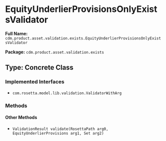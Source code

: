 # EquityUnderlierProvisionsOnlyExistsValidator

**Full Name:** `cdm.product.asset.validation.exists.EquityUnderlierProvisionsOnlyExistsValidator`

**Package:** `cdm.product.asset.validation.exists`

## Type: Concrete Class

### Implemented Interfaces

- `com.rosetta.model.lib.validation.ValidatorWithArg`

### Methods

#### Other Methods

- `ValidationResult validate(RosettaPath arg0, EquityUnderlierProvisions arg1, Set arg2)`

